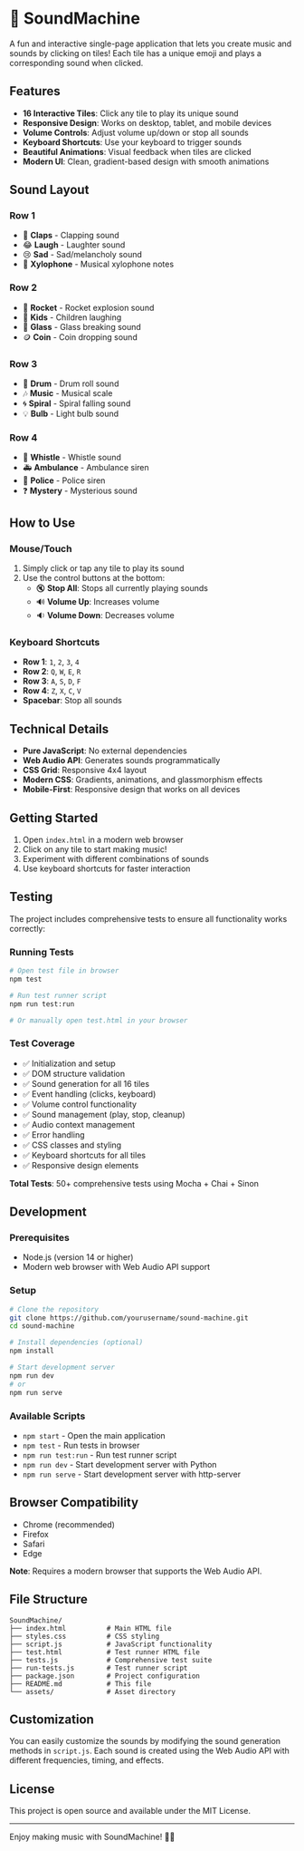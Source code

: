 # 🎵 SoundMachine

A fun and interactive single-page application that lets you create music and sounds by clicking on tiles! Each tile has a unique emoji and plays a corresponding sound when clicked.

## Features

- **16 Interactive Tiles**: Click any tile to play its unique sound
- **Responsive Design**: Works on desktop, tablet, and mobile devices
- **Volume Controls**: Adjust volume up/down or stop all sounds
- **Keyboard Shortcuts**: Use your keyboard to trigger sounds
- **Beautiful Animations**: Visual feedback when tiles are clicked
- **Modern UI**: Clean, gradient-based design with smooth animations

## Sound Layout

### Row 1
- 👏 **Claps** - Clapping sound
- 😂 **Laugh** - Laughter sound
- 😢 **Sad** - Sad/melancholy sound
- 🎵 **Xylophone** - Musical xylophone notes

### Row 2
- 🚀 **Rocket** - Rocket explosion sound
- 👶 **Kids** - Children laughing
- 🥂 **Glass** - Glass breaking sound
- 🪙 **Coin** - Coin dropping sound

### Row 3
- 🥁 **Drum** - Drum roll sound
- 🎶 **Music** - Musical scale
- 🌀 **Spiral** - Spiral falling sound
- 💡 **Bulb** - Light bulb sound

### Row 4
- 📢 **Whistle** - Whistle sound
- 🚑 **Ambulance** - Ambulance siren
- 🚓 **Police** - Police siren
- ❓ **Mystery** - Mysterious sound

## How to Use

### Mouse/Touch
1. Simply click or tap any tile to play its sound
2. Use the control buttons at the bottom:
   - 🔇 **Stop All**: Stops all currently playing sounds
   - 🔊 **Volume Up**: Increases volume
   - 🔉 **Volume Down**: Decreases volume

### Keyboard Shortcuts
- **Row 1**: `1`, `2`, `3`, `4`
- **Row 2**: `Q`, `W`, `E`, `R`
- **Row 3**: `A`, `S`, `D`, `F`
- **Row 4**: `Z`, `X`, `C`, `V`
- **Spacebar**: Stop all sounds

## Technical Details

- **Pure JavaScript**: No external dependencies
- **Web Audio API**: Generates sounds programmatically
- **CSS Grid**: Responsive 4x4 layout
- **Modern CSS**: Gradients, animations, and glassmorphism effects
- **Mobile-First**: Responsive design that works on all devices

## Getting Started

1. Open `index.html` in a modern web browser
2. Click on any tile to start making music!
3. Experiment with different combinations of sounds
4. Use keyboard shortcuts for faster interaction

## Testing

The project includes comprehensive tests to ensure all functionality works correctly:

### Running Tests
```bash
# Open test file in browser
npm test

# Run test runner script
npm run test:run

# Or manually open test.html in your browser
```

### Test Coverage
- ✅ Initialization and setup
- ✅ DOM structure validation  
- ✅ Sound generation for all 16 tiles
- ✅ Event handling (clicks, keyboard)
- ✅ Volume control functionality
- ✅ Sound management (play, stop, cleanup)
- ✅ Audio context management
- ✅ Error handling
- ✅ CSS classes and styling
- ✅ Keyboard shortcuts for all tiles
- ✅ Responsive design elements

**Total Tests**: 50+ comprehensive tests using Mocha + Chai + Sinon

## Development

### Prerequisites
- Node.js (version 14 or higher)
- Modern web browser with Web Audio API support

### Setup
```bash
# Clone the repository
git clone https://github.com/yourusername/sound-machine.git
cd sound-machine

# Install dependencies (optional)
npm install

# Start development server
npm run dev
# or
npm run serve
```

### Available Scripts
- `npm start` - Open the main application
- `npm test` - Run tests in browser
- `npm run test:run` - Run test runner script
- `npm run dev` - Start development server with Python
- `npm run serve` - Start development server with http-server

## Browser Compatibility

- Chrome (recommended)
- Firefox
- Safari
- Edge

**Note**: Requires a modern browser that supports the Web Audio API.

## File Structure

```
SoundMachine/
├── index.html          # Main HTML file
├── styles.css          # CSS styling
├── script.js           # JavaScript functionality
├── test.html           # Test runner HTML file
├── tests.js            # Comprehensive test suite
├── run-tests.js        # Test runner script
├── package.json        # Project configuration
├── README.md           # This file
└── assets/             # Asset directory
```

## Customization

You can easily customize the sounds by modifying the sound generation methods in `script.js`. Each sound is created using the Web Audio API with different frequencies, timing, and effects.

## License

This project is open source and available under the MIT License.

---

Enjoy making music with SoundMachine! 🎵✨ 